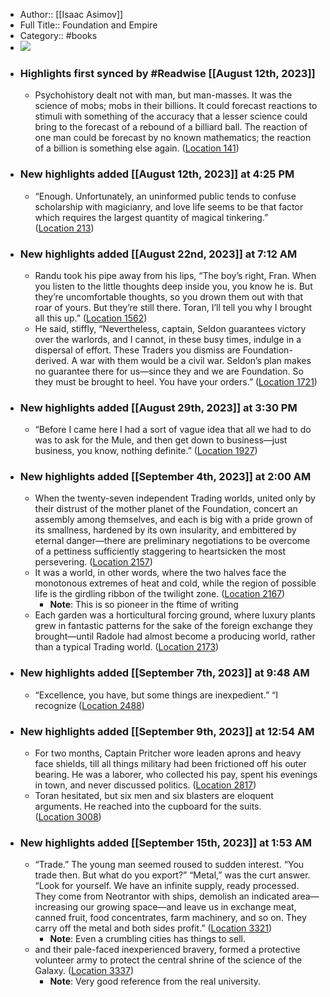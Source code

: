 - Author:: [[Isaac Asimov]]
- Full Title:: Foundation and Empire
- Category:: #books
- ![](https://images-na.ssl-images-amazon.com/images/I/51e5LnbBONL._SL200_.jpg)
- ### Highlights first synced by #Readwise [[August 12th, 2023]]
    - Psychohistory dealt not with man, but man-masses. It was the science of mobs; mobs in their billions. It could forecast reactions to stimuli with something of the accuracy that a lesser science could bring to the forecast of a rebound of a billiard ball. The reaction of one man could be forecast by no known mathematics; the reaction of a billion is something else again. ([Location 141](https://readwise.io/to_kindle?action=open&asin=B000FC1PWK&location=141))
- ### New highlights added [[August 12th, 2023]] at 4:25 PM
    - “Enough. Unfortunately, an uninformed public tends to confuse scholarship with magicianry, and love life seems to be that factor which requires the largest quantity of magical tinkering.” ([Location 213](https://readwise.io/to_kindle?action=open&asin=B000FC1PWK&location=213))
- ### New highlights added [[August 22nd, 2023]] at 7:12 AM
    - Randu took his pipe away from his lips, “The boy’s right, Fran. When you listen to the little thoughts deep inside you, you know he is. But they’re uncomfortable thoughts, so you drown them out with that roar of yours. But they’re still there. Toran, I’ll tell you why I brought all this up.” ([Location 1562](https://readwise.io/to_kindle?action=open&asin=B000FC1PWK&location=1562))
    - He said, stiffly, “Nevertheless, captain, Seldon guarantees victory over the warlords, and I cannot, in these busy times, indulge in a dispersal of effort. These Traders you dismiss are Foundation-derived. A war with them would be a civil war. Seldon’s plan makes no guarantee there for us—since they and we are Foundation. So they must be brought to heel. You have your orders.” ([Location 1721](https://readwise.io/to_kindle?action=open&asin=B000FC1PWK&location=1721))
- ### New highlights added [[August 29th, 2023]] at 3:30 PM
    - “Before I came here I had a sort of vague idea that all we had to do was to ask for the Mule, and then get down to business—just business, you know, nothing definite.” ([Location 1927](https://readwise.io/to_kindle?action=open&asin=B000FC1PWK&location=1927))
- ### New highlights added [[September 4th, 2023]] at 2:00 AM
    - When the twenty-seven independent Trading worlds, united only by their distrust of the mother planet of the Foundation, concert an assembly among themselves, and each is big with a pride grown of its smallness, hardened by its own insularity, and embittered by eternal danger—there are preliminary negotiations to be overcome of a pettiness sufficiently staggering to heartsicken the most persevering. ([Location 2157](https://readwise.io/to_kindle?action=open&asin=B000FC1PWK&location=2157))
    - It was a world, in other words, where the two halves face the monotonous extremes of heat and cold, while the region of possible life is the girdling ribbon of the twilight zone. ([Location 2167](https://readwise.io/to_kindle?action=open&asin=B000FC1PWK&location=2167))
        - **Note**: This is so pioneer in the ftime of writing
    - Each garden was a horticultural forcing ground, where luxury plants grew in fantastic patterns for the sake of the foreign exchange they brought—until Radole had almost become a producing world, rather than a typical Trading world. ([Location 2173](https://readwise.io/to_kindle?action=open&asin=B000FC1PWK&location=2173))
- ### New highlights added [[September 7th, 2023]] at 9:48 AM
    - “Excellence, you have, but some things are inexpedient.” “I recognize ([Location 2488](https://readwise.io/to_kindle?action=open&asin=B000FC1PWK&location=2488))
- ### New highlights added [[September 9th, 2023]] at 12:54 AM
    - For two months, Captain Pritcher wore leaden aprons and heavy face shields, till all things military had been frictioned off his outer bearing. He was a laborer, who collected his pay, spent his evenings in town, and never discussed politics. ([Location 2817](https://readwise.io/to_kindle?action=open&asin=B000FC1PWK&location=2817))
    - Toran hesitated, but six men and six blasters are eloquent arguments. He reached into the cupboard for the suits. ([Location 3008](https://readwise.io/to_kindle?action=open&asin=B000FC1PWK&location=3008))
- ### New highlights added [[September 15th, 2023]] at 1:53 AM
    - “Trade.” The young man seemed roused to sudden interest. “You trade then. But what do you export?” “Metal,” was the curt answer. “Look for yourself. We have an infinite supply, ready processed. They come from Neotrantor with ships, demolish an indicated area—increasing our growing space—and leave us in exchange meat, canned fruit, food concentrates, farm machinery, and so on. They carry off the metal and both sides profit.” ([Location 3321](https://readwise.io/to_kindle?action=open&asin=B000FC1PWK&location=3321))
        - **Note**: Even a crumbling cities has things to sell.
    - and their pale-faced inexperienced bravery, formed a protective volunteer army to protect the central shrine of the science of the Galaxy. ([Location 3337](https://readwise.io/to_kindle?action=open&asin=B000FC1PWK&location=3337))
        - **Note**: Very good reference from the real university.
